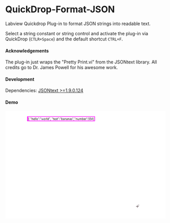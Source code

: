 # QuickDrop-Format-JSON
Labview Quickdrop Plug-in to format JSON strings into readable text.

Select a string constant or string control and activate the plug-in via QuickDrop (`CTLR+Space`) and the default shortcut `CTRL+F`.

#### Acknowledgements

The plug-in just wraps the "Pretty Print.vi" from the JSONtext library. All credits go to Dr. James Powell for his awesome work.

#### Development

Dependencies: [JSONtext >=1.9.0.124](https://bitbucket.org/drjdpowell/jsontext/src/master/)

#### Demo

![Demo](https://github.com/Flydroid/QuickDrop-Format-JSON/blob/main/Format%20JSON%20Demo.gif)

